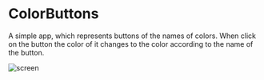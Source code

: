 # ColorButtons
A simple app, which represents buttons of the names of colors. When click on the button the color of it changes to the color according to the name of the button.

![screen](ColorButtons/ColorButtons_anim.gif)
